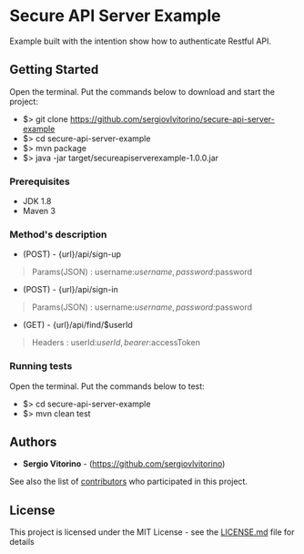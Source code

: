 # Secure API Server Example
Example built with the intention show how to authenticate Restful API.

## Getting Started
Open the terminal. Put the commands below to download and start the project:
* $> git clone https://github.com/sergiovlvitorino/secure-api-server-example
* $> cd secure-api-server-example
* $> mvn package
* $> java -jar target/secureapiserverexample-1.0.0.jar

### Prerequisites
* JDK 1.8
* Maven 3

### Method's description
* (POST) - {url}/api/sign-up
> Params(JSON) : username:$username, password:$password

* (POST) - {url}/api/sign-in
> Params(JSON) : username:$username, password:$password

* (GET) - {url}/api/find/$userId
> Headers : userId:$userId, bearer:$accessToken

### Running tests
Open the terminal. Put the commands below to test:
* $> cd secure-api-server-example
* $> mvn clean test

## Authors

* **Sergio Vitorino** - (https://github.com/sergiovlvitorino)

See also the list of [contributors](https://github.com/sergiovlvitorino/secure-api-server-example/contributors) who participated in this project.

## License

This project is licensed under the MIT License - see the [LICENSE.md](LICENSE.md) file for details
